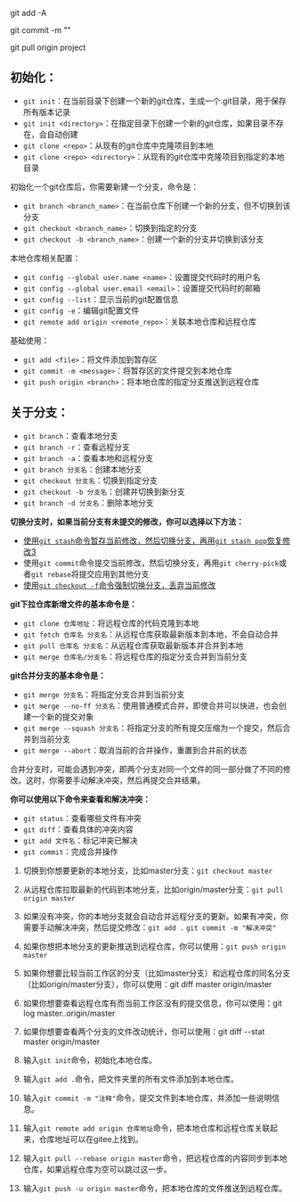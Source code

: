 git add -A

git commit -m ""

git pull origin project



## 初始化：

-   `git init`：在当前目录下创建一个新的git仓库，生成一个.git目录，用于保存所有版本记录
-   `git init <directory>`：在指定目录下创建一个新的git仓库，如果目录不存在，会自动创建
-   `git clone <repo>`：从现有的git仓库中克隆项目到本地
-   `git clone <repo> <directory>`：从现有的git仓库中克隆项目到指定的本地目录

初始化一个git仓库后，你需要新建一个分支，命令是：

-   `git branch <branch_name>`：在当前仓库下创建一个新的分支，但不切换到该分支
-   `git checkout <branch_name>`：切换到指定的分支
-   `git checkout -b <branch_name>`：创建一个新的分支并切换到该分支

本地仓库相关配置：

-   `git config --global user.name <name>`：设置提交代码时的用户名
-   `git config --global user.email <email>`：设置提交代码时的邮箱
-   `git config --list`：显示当前的git配置信息
-   `git config -e`：编辑git配置文件
-   `git remote add origin <remote_repo>`：关联本地仓库和远程仓库

基础使用：

-   `git add <file>`：将文件添加到暂存区
-   `git commit -m <message>`：将暂存区的文件提交到本地仓库
-   `git push origin <branch>`：将本地仓库的指定分支推送到远程仓库

## 关于分支：

-   `git branch`：查看本地分支
-   `git branch -r`：查看远程分支
-   `git branch -a`：查看本地和远程分支
-   `git branch 分支名`：创建本地分支
-   `git checkout 分支名`：切换到指定分支
-   `git checkout -b 分支名`：创建并切换到新分支
-   `git branch -d 分支名`：删除本地分支

**切换分支时，如果当前分支有未提交的修改，你可以选择以下方法：**

-   [使用`git stash`命令暂存当前修改，然后切换分支，再用`git stash pop`恢复修改](https://www.cnblogs.com/yhjoker/p/11776240.html)[3](https://www.cnblogs.com/yhjoker/p/11776240.html)
-   使用`git commit`命令提交当前修改，然后切换分支，再用`git cherry-pick`或者`git rebase`将提交应用到其他分支
-   [使用`git checkout -f`命令强制切换分支，丢弃当前修改](https://www.cnblogs.com/yhjoker/p/11776240.html)

**git下拉仓库新增文件的基本命令是：**

-   `git clone 仓库地址`：将远程仓库的代码克隆到本地
-   `git fetch 仓库名 分支名`：从远程仓库获取最新版本到本地，不会自动合并
-   `git pull 仓库名 分支名`：从远程仓库获取最新版本并合并到本地
-   `git merge 仓库名/分支名`：将远程仓库的指定分支合并到当前分支

**git合并分支的基本命令是：**

-   `git merge 分支名`：将指定分支合并到当前分支
-   `git merge --no-ff 分支名`：使用普通模式合并，即使合并可以快进，也会创建一个新的提交对象
-   `git merge --squash 分支名`：将指定分支的所有提交压缩为一个提交，然后合并到当前分支
-   `git merge --abort`：取消当前的合并操作，重置到合并前的状态

合并分支时，可能会遇到冲突，即两个分支对同一个文件的同一部分做了不同的修改。这时，你需要手动解决冲突，然后再提交合并结果。

**你可以使用以下命令来查看和解决冲突：**

-   `git status`：查看哪些文件有冲突
-   `git diff`：查看具体的冲突内容
-   `git add 文件名`：标记冲突已解决
-   `git commit`：完成合并操作



1.  切换到你想要更新的本地分支，比如master分支：`git checkout master`
2.  从远程仓库拉取最新的代码到本地分支，比如origin/master分支：`git pull origin master`
3.  如果没有冲突，你的本地分支就会自动合并远程分支的更新。如果有冲突，你需要手动解决冲突，然后提交修改：`git add .` `git commit -m "解决冲突"`
4.  如果你想把本地分支的更新推送到远程仓库，你可以使用：`git push origin master`
5.  如果你想要比较当前工作区的分支（比如master分支）和远程仓库的同名分支（比如origin/master分支），你可以使用：git diff master origin/master
6.  如果你想要查看远程仓库有而当前工作区没有的提交信息，你可以使用：git log master..origin/master
7.  如果你想要查看两个分支的文件改动统计，你可以使用：git diff --stat master origin/master

1.  输入`git init`命令，初始化本地仓库。
2.  输入`git add .`命令，把文件夹里的所有文件添加到本地仓库。
3.  输入`git commit -m "注释"`命令，提交文件到本地仓库，并添加一些说明信息。
4.  输入`git remote add origin 仓库地址`命令，把本地仓库和远程仓库关联起来，仓库地址可以在gitee上找到。
5.  输入`git pull --rebase origin master`命令，把远程仓库的内容同步到本地仓库，如果远程仓库为空可以跳过这一步。
6.  输入`git push -u origin master`命令，把本地仓库的文件推送到远程仓库。
